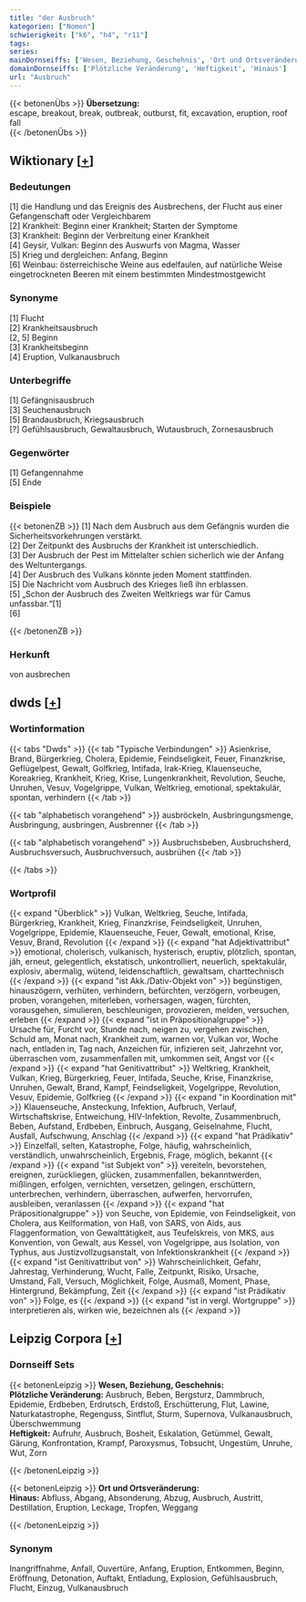 ```yaml
---
title: "der Ausbruch"
kategorien: ["Nomen"]
schwierigkeit: ["k6", "h4", "r11"]
tags:
series:
mainDornseiffs: ['Wesen, Beziehung, Geschehnis', 'Ort und Ortsveränderung']
domainDornseiffs: ['Plötzliche Veränderung', 'Heftigkeit', 'Hinaus']
url: "Ausbruch"
---
```


{{< betonenÜbs >}}
**Übersetzung:**  
escape, breakout, break, outbreak, outburst, fit, excavation, eruption, roof fall  
{{< /betonenÜbs >}}

## Wiktionary [[+](https://de.wiktionary.org/wiki/Ausbruch)]

### Bedeutungen
[1] die Handlung und das Ereignis des Ausbrechens, der Flucht aus einer Gefangenschaft oder Vergleichbarem  
[2] Krankheit: Beginn einer Krankheit; Starten der Symptome  
[3] Krankheit: Beginn der Verbreitung einer Krankheit  
[4] Geysir, Vulkan: Beginn des Auswurfs von Magma, Wasser  
[5] Krieg und dergleichen: Anfang, Beginn  
[6] Weinbau: österreichische Weine aus edelfaulen, auf natürliche Weise eingetrockneten Beeren mit einem bestimmten Mindestmostgewicht  

### Synonyme
[1] Flucht  
[2] Krankheitsausbruch  
[2, 5] Beginn  
[3] Krankheitsbeginn  
[4] Eruption, Vulkanausbruch  

### Unterbegriffe
[1] Gefängnisausbruch  
[3] Seuchenausbruch  
[5] Brandausbruch, Kriegsausbruch  
[?] Gefühlsausbruch, Gewaltausbruch, Wutausbruch, Zornesausbruch  

### Gegenwörter
[1] Gefangennahme  
[5] Ende  

### Beispiele
{{< betonenZB >}}
[1] Nach dem Ausbruch aus dem Gefängnis wurden die Sicherheitsvorkehrungen verstärkt.  
[2] Der Zeitpunkt des Ausbruchs der Krankheit ist unterschiedlich.  
[3] Der Ausbruch der Pest im Mittelalter schien sicherlich wie der Anfang des Weltuntergangs.  
[4] Der Ausbruch des Vulkans könnte jeden Moment stattfinden.  
[5] Die Nachricht vom Ausbruch des Krieges ließ ihn erblassen.  
[5] „Schon der Ausbruch des Zweiten Weltkriegs war für Camus unfassbar.“[1]  
[6]  

{{< /betonenZB >}}
### Herkunft
von ausbrechen  



## dwds [[+](https://www.dwds.de/wb/Ausbruch)]

### Wortinformation
{{< tabs "Dwds" >}}
{{< tab "Typische Verbindungen" >}}
Asienkrise, Brand, Bürgerkrieg, Cholera, Epidemie, Feindseligkeit, Feuer, Finanzkrise, Geflügelpest, Gewalt, Golfkrieg, Intifada, Irak-Krieg, Klauenseuche, Koreakrieg, Krankheit, Krieg, Krise, Lungenkrankheit, Revolution, Seuche, Unruhen, Vesuv, Vogelgrippe, Vulkan, Weltkrieg, emotional, spektakulär, spontan, verhindern
{{< /tab >}}

{{< tab "alphabetisch vorangehend" >}}
ausbröckeln, Ausbringungsmenge, Ausbringung, ausbringen, Ausbrenner
{{< /tab >}}

{{< tab "alphabetisch vorangehend" >}}
Ausbruchsbeben, Ausbruchsherd, Ausbruchsversuch, Ausbruchversuch, ausbrühen
{{< /tab >}}

{{< /tabs >}}

### Wortprofil
{{< expand "Überblick" >}} Vulkan, Weltkrieg, Seuche, Intifada, Bürgerkrieg, Krankheit, Krieg, Finanzkrise, Feindseligkeit, Unruhen, Vogelgrippe, Epidemie, Klauenseuche, Feuer, Gewalt, emotional, Krise, Vesuv, Brand, Revolution {{< /expand >}}
{{< expand "hat Adjektivattribut" >}} emotional, cholerisch, vulkanisch, hysterisch, eruptiv, plötzlich, spontan, jäh, erneut, gelegentlich, ekstatisch, unkontrolliert, neuerlich, spektakulär, explosiv, abermalig, wütend, leidenschaftlich, gewaltsam, charttechnisch {{< /expand >}}
{{< expand "ist Akk./Dativ-Objekt von" >}} begünstigen, hinauszögern, verhüten, verhindern, befürchten, verzögern, vorbeugen, proben, vorangehen, miterleben, vorhersagen, wagen, fürchten, vorausgehen, simulieren, beschleunigen, provozieren, melden, versuchen, erleben {{< /expand >}}
{{< expand "ist in Präpositionalgruppe" >}} Ursache für, Furcht vor, Stunde nach, neigen zu, vergehen zwischen, Schuld am, Monat nach, Krankheit zum, warnen vor, Vulkan vor, Woche nach, entladen in, Tag nach, Anzeichen für, infizieren seit, Jahrzehnt vor, überraschen vom, zusammenfallen mit, umkommen seit, Angst vor {{< /expand >}}
{{< expand "hat Genitivattribut" >}} Weltkrieg, Krankheit, Vulkan, Krieg, Bürgerkrieg, Feuer, Intifada, Seuche, Krise, Finanzkrise, Unruhen, Gewalt, Brand, Kampf, Feindseligkeit, Vogelgrippe, Revolution, Vesuv, Epidemie, Golfkrieg {{< /expand >}}
{{< expand "in Koordination mit" >}} Klauenseuche, Ansteckung, Infektion, Aufbruch, Verlauf, Wirtschaftskrise, Entweichung, HIV-Infektion, Revolte, Zusammenbruch, Beben, Aufstand, Erdbeben, Einbruch, Ausgang, Geiselnahme, Flucht, Ausfall, Aufschwung, Anschlag {{< /expand >}}
{{< expand "hat Prädikativ" >}} Einzelfall, selten, Katastrophe, Folge, häufig, wahrscheinlich, verständlich, unwahrscheinlich, Ergebnis, Frage, möglich, bekannt {{< /expand >}}
{{< expand "ist Subjekt von" >}} vereiteln, bevorstehen, ereignen, zurückliegen, glücken, zusammenfallen, bekanntwerden, mißlingen, erfolgen, vernichten, versetzen, gelingen, erschüttern, unterbrechen, verhindern, überraschen, aufwerfen, hervorrufen, ausbleiben, veranlassen {{< /expand >}}
{{< expand "hat Präpositionalgruppe" >}} von Seuche, von Epidemie, von Feindseligkeit, von Cholera, aus Keilformation, von Haß, von SARS, von Aids, aus Flaggenformation, von Gewalttätigkeit, aus Teufelskreis, von MKS, aus Konvention, von Gewalt, aus Kessel, von Vogelgrippe, aus Isolation, von Typhus, aus Justizvollzugsanstalt, von Infektionskrankheit {{< /expand >}}
{{< expand "ist Genitivattribut von" >}} Wahrscheinlichkeit, Gefahr, Jahrestag, Verhinderung, Wucht, Falle, Zeitpunkt, Risiko, Ursache, Umstand, Fall, Versuch, Möglichkeit, Folge, Ausmaß, Moment, Phase, Hintergrund, Bekämpfung, Zeit {{< /expand >}}
{{< expand "ist Prädikativ von" >}} Folge, es {{< /expand >}}
{{< expand "ist in vergl. Wortgruppe" >}} interpretieren als, wirken wie, bezeichnen als {{< /expand >}}

## Leipzig Corpora [[+](https://corpora.uni-leipzig.de/en/res?word=Ausbruch&corpusId=deu_newscrawl-public_2018)]

### Dornseiff Sets
{{< betonenLeipzig >}}
**Wesen, Beziehung, Geschehnis:**  
**Plötzliche Veränderung:** Ausbruch, Beben, Bergsturz, Dammbruch, Epidemie, Erdbeben, Erdrutsch, Erdstoß, Erschütterung, Flut, Lawine, Naturkatastrophe, Regenguss, Sintflut, Sturm, Supernova, Vulkanausbruch, Überschwemmung  
**Heftigkeit:** Aufruhr, Ausbruch, Bosheit, Eskalation, Getümmel, Gewalt, Gärung, Konfrontation, Krampf, Paroxysmus, Tobsucht, Ungestüm, Unruhe, Wut, Zorn  

{{< /betonenLeipzig >}}


{{< betonenLeipzig >}}
**Ort und Ortsveränderung:**  
**Hinaus:** Abfluss, Abgang, Absonderung, Abzug, Ausbruch, Austritt, Destillation, Eruption, Leckage, Tropfen, Weggang  

{{< /betonenLeipzig >}}

### Synonym
Inangriffnahme, Anfall, Ouvertüre, Anfang, Eruption, Entkommen, Beginn, Eröffnung, Detonation, Auftakt, Entladung, Explosion, Gefühlsausbruch, Flucht, Einzug, Vulkanausbruch


